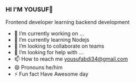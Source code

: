 ### HI I'M YOUSUF👋

Frontend developer learning backend development

- 🔭 I’m currently working on ...
- 🌱 I’m currently learning Nodejs
- 👯 I’m looking to collaborate on teams
- 🤔 I’m looking for help with ...
- 📫 How to reach me yousufabdi34@gmail.com
- 😄 Pronouns he/him
- ⚡ Fun fact Have Awesome day
